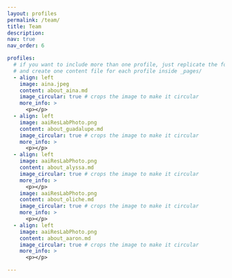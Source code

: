 ```yaml
---
layout: profiles
permalink: /team/
title: Team
description: 
nav: true
nav_order: 6

profiles:
  # if you want to include more than one profile, just replicate the following block
  # and create one content file for each profile inside _pages/
  - align: left
    image: aina.jpeg
    content: about_aina.md
    image_circular: true # crops the image to make it circular
    more_info: >
      <p></p>
  - align: left
    image: aaiResLabPhoto.png
    content: about_guadalupe.md
    image_circular: true # crops the image to make it circular
    more_info: >
      <p></p>
  - align: left
    image: aaiResLabPhoto.png
    content: about_alyssa.md
    image_circular: true # crops the image to make it circular
    more_info: >
      <p></p>
    image: aaiResLabPhoto.png
    content: about_oliche.md
    image_circular: true # crops the image to make it circular
    more_info: >
      <p></p>
  - align: left
    image: aaiResLabPhoto.png
    content: about_aaron.md
    image_circular: true # crops the image to make it circular
    more_info: >
      <p></p>

---
```

